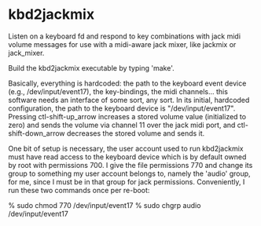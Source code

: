 kbd2jackmix
===========

Listen on a keyboard fd and respond to key combinations with jack midi volume messages for use with a midi-aware jack mixer, like jackmix or jack_mixer.

Build the kbd2jackmix executable by typing 'make'.  

Basically, everything is hardcoded: the path to the keyboard event device (e.g., /dev/input/event17), the key-bindings, the midi channels... this software needs an interface of some sort, any sort. In its initial, hardcoded configuration, the path to the keyboard device is "/dev/input/event17".  Pressing ctl-shift-up_arrow increases a stored volume value (initialized to zero) and sends the volume via channel 11 over the jack midi port, and ctl-shift-down_arrow decreases the stored volume and sends it.  

One bit of setup is necessary, the user account used to run kbd2jackmix must have read access to the keyboard device which is by default owned by root with permissions 700.  I give the file permissions 770 and change its group to something my user account belongs to, namely the 'audio' group, for me, since I must be in that group for jack permissions.  Conveniently, I run these two commands once per re-boot:

 % sudo chmod 770 /dev/input/event17
 % sudo chgrp audio /dev/input/event17
 

